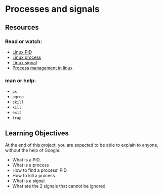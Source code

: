 # Processes and signals

## Resources
### Read or watch:

* [Linux PID](http://www.linfo.org/pid.html)
* [Linux process](https://www.thegeekstuff.com/2012/03/linux-processes-environment/)
* [Linux signal](https://www.educative.io/answers/what-are-linux-signals)
* [Process management in linux](https://www.digitalocean.com/community/tutorials/process-management-in-linux)

### man or help:

* ``` ps ```
* ``` pgrep ```
* ``` pkill ```
* ``` kill ```
* ``` exit ```
* ``` trap ```

## Learning Objectives
At the end of this project, you are expected to be able to explain to anyone, without the help of Google:
* What is a PID
* What is a process
* How to find a process’ PID
* How to kill a process
* What is a signal
* What are the 2 signals that cannot be ignored

